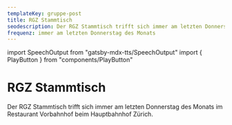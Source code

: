 ```yaml
---
templateKey: gruppe-post
title: RGZ Stammtisch
seodescription: Der RGZ Stammtisch trifft sich immer am letzten Donnerstag des Monats im Restaurant Vorbahnhof beim Hauptbahnhof Zürich.
frequenz: immer am letzten Donnerstag des Monats
---
```

import SpeechOutput from "gatsby-mdx-tts/SpeechOutput"
import { PlayButton } from "components/PlayButton"

<SpeechOutput id="gruppe-rgz-stammtisch" customPlayButton={PlayButton}>

# RGZ Stammtisch

Der RGZ Stammtisch trifft sich immer am letzten Donnerstag des Monats im Restaurant Vorbahnhof beim Hauptbahnhof Zürich.

</SpeechOutput>
